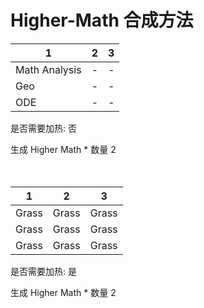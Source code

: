 # Higher-Math 合成方法

|1|2|3|
|----|-----|-----|
|Math Analysis|-|-|
|Geo|-|-|
|ODE|-|-|

是否需要加热: 否

生成 Higher Math \* 数量 2
<br/> <br/> <br/> 

|1|2|3|
|----|-----|-----|
|Grass|Grass|Grass|
|Grass|Grass|Grass|
|Grass|Grass|Grass|

是否需要加热: 是

生成 Higher Math \* 数量 2
<br/> <br/> <br/> 

